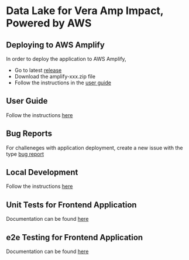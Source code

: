 # Data Lake for Vera Amp Impact, Powered by AWS

## Deploying to AWS Amplify

In order to deploy the application to AWS Amplify,

- Go to latest <a href="https://github.com/Vera-Solutions-Org/Data-Lake-for-Amp-Impact/releases/latest">release</a>
- Download the amplify-xxx.zip file
- Follow the instructions in the <a href="https://github.com/Vera-Solutions-Org/Data-Lake-for-Amp-Impact/blob/main/docs/UserGuide.md">user guide</a>

## User Guide

Follow the instructions <a href="https://github.com/Vera-Solutions-Org/Data-Lake-for-Amp-Impact/blob/main/docs/UserGuide.md">here</a>

## Bug Reports

For challeneges with application deployment, create a new issue with the type <a href="https://github.com/Vera-Solutions-Org/Data-Lake-for-Amp-Impact/issues/new/choose">bug report</a>

## Local Development

Follow the instructions <a href="https://github.com/Vera-Solutions-Org/Data-Lake-for-Amp-Impact/blob/main/docs/Development.md">here</a>

## Unit Tests for Frontend Application

Documentation can be found <a href="https://github.com/Vera-Solutions-Org/Data-Lake-for-Amp-Impact/blob/main/docs/UnitTests.md">here</a>

## e2e Testing for Frontend Application

Documentation can be found <a href="https://github.com/Vera-Solutions-Org/Data-Lake-for-Amp-Impact/blob/main/docs/e2eTesting.md">here</a>
